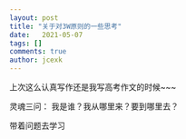 ```yaml
---
layout: post
title: "关于对3W原则的一些思考"
date:   2021-05-07
tags: []
comments: true
author: jcexk
---
```

上次这么认真写作还是我写高考作文的时候~~~

灵魂三问：
我是谁？我从哪里来？要到哪里去？

带着问题去学习
